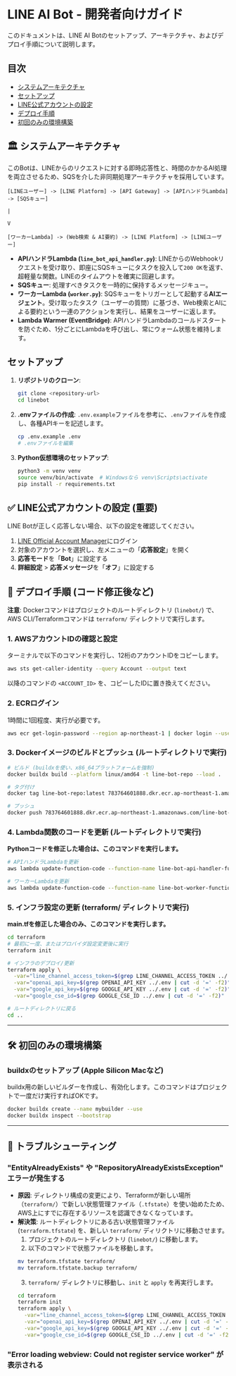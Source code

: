# LINE AI Bot - 開発者向けガイド

このドキュメントは、LINE AI Botのセットアップ、アーキテクチャ、およびデプロイ手順について説明します。

## 目次

-   [システムアーキテクチャ](#-システムアーキテクチャ)
-   [セットアップ](#-セットアップ)
-   [LINE公式アカウントの設定](#-line公式アカウントの設定-重要)
-   [デプロイ手順](#-デプロイ手順-コード修正後など)
-   [初回のみの環境構築](#-初回のみの環境構築)

## 🏛️ システムアーキテクチャ

このBotは、LINEからのリクエストに対する即時応答性と、時間のかかるAI処理を両立させるため、SQSを介した非同期処理アーキテクチャを採用しています。

```
[LINEユーザー] -> [LINE Platform] -> [API Gateway] -> [APIハンドラLambda] -> [SQSキュー]
                                                                                |
                                                                                V
                                                                            [ワーカーLambda] -> (Web検索 & AI要約) -> [LINE Platform] -> [LINEユーザー]
```

-   **APIハンドラLambda (`line_bot_api_handler.py`)**: LINEからのWebhookリクエストを受け取り、即座にSQSキューにタスクを投入して`200 OK`を返す、超軽量な関数。LINEのタイムアウトを確実に回避します。
-   **SQSキュー**: 処理すべきタスクを一時的に保持するメッセージキュー。
-   **ワーカーLambda (`worker.py`)**: SQSキューをトリガーとして起動する**AIエージェント**。受け取ったタスク（ユーザーの質問）に基づき、Web検索とAIによる要約という一連のアクションを実行し、結果をユーザーに返します。
-   **Lambda Warmer (EventBridge)**: APIハンドラLambdaのコールドスタートを防ぐため、1分ごとにLambdaを呼び出し、常にウォーム状態を維持します。

## セットアップ

1.  **リポジトリのクローン**:
    ```sh
    git clone <repository-url>
    cd linebot
    ```

2.  **.envファイルの作成**:
    `.env.example`ファイルを参考に、`.env`ファイルを作成し、各種APIキーを記述します。
    ```sh
    cp .env.example .env
    # .envファイルを編集
    ```

3.  **Python仮想環境のセットアップ**:
    ```sh
    python3 -m venv venv
    source venv/bin/activate  # Windowsなら venv\Scripts\activate
    pip install -r requirements.txt
    ```

## ✅ LINE公式アカウントの設定 (重要)

LINE Botが正しく応答しない場合、以下の設定を確認してください。
1. [LINE Official Account Manager](https://www.linebiz.com/jp/login/)にログイン
2. 対象のアカウントを選択し、左メニューの「**応答設定**」を開く
3. **応答モード**を「**Bot**」に設定する
4. **詳細設定** > **応答メッセージ**を「**オフ**」に設定する

## 🚀 デプロイ手順 (コード修正後など)

**注意**: Dockerコマンドはプロジェクトのルートディレクトリ (`linebot/`) で、AWS CLI/Terraformコマンドは `terraform/` ディレクトリで実行します。

### 1. AWSアカウントIDの確認と設定
ターミナルで以下のコマンドを実行し、12桁のアカウントIDをコピーします。
```sh
aws sts get-caller-identity --query Account --output text
```
以降のコマンドの `<ACCOUNT_ID>` を、コピーしたIDに置き換えてください。

### 2. ECRログイン
1時間に1回程度、実行が必要です。
```sh
aws ecr get-login-password --region ap-northeast-1 | docker login --username AWS --password-stdin 783764601888.dkr.ecr.ap-northeast-1.amazonaws.com
```

### 3. Dockerイメージのビルドとプッシュ (ルートディレクトリで実行)
```sh
# ビルド (buildxを使い、x86_64プラットフォームを強制)
docker buildx build --platform linux/amd64 -t line-bot-repo --load .

# タグ付け
docker tag line-bot-repo:latest 783764601888.dkr.ecr.ap-northeast-1.amazonaws.com/line-bot-repo:latest

# プッシュ
docker push 783764601888.dkr.ecr.ap-northeast-1.amazonaws.com/line-bot-repo:latest
```

### 4. Lambda関数のコードを更新 (ルートディレクトリで実行)
**Pythonコードを修正した場合は、このコマンドを実行します。**
```sh
# APIハンドラLambdaを更新
aws lambda update-function-code --function-name line-bot-api-handler-function --image-uri 783764601888.dkr.ecr.ap-northeast-1.amazonaws.com/line-bot-repo:latest

# ワーカーLambdaを更新
aws lambda update-function-code --function-name line-bot-worker-function --image-uri 783764601888.dkr.ecr.ap-northeast-1.amazonaws.com/line-bot-repo:latest
```

### 5. インフラ設定の更新 (terraform/ ディレクトリで実行)
**main.tfを修正した場合のみ、このコマンドを実行します。**
```sh
cd terraform
# 最初に一度、またはプロバイダ設定変更後に実行
terraform init

# インフラのデプロイ/更新
terraform apply \
  -var="line_channel_access_token=$(grep LINE_CHANNEL_ACCESS_TOKEN ../.env | cut -d '=' -f2)" \
  -var="openai_api_key=$(grep OPENAI_API_KEY ../.env | cut -d '=' -f2)" \
  -var="google_api_key=$(grep GOOGLE_API_KEY ../.env | cut -d '=' -f2)" \
  -var="google_cse_id=$(grep GOOGLE_CSE_ID ../.env | cut -d '=' -f2)"

# ルートディレクトリに戻る
cd ..
```

---
## 🛠️ 初回のみの環境構築

### buildxのセットアップ (Apple Silicon Macなど)
buildx用の新しいビルダーを作成し、有効化します。このコマンドはプロジェクトで一度だけ実行すればOKです。
```sh
docker buildx create --name mybuilder --use
docker buildx inspect --bootstrap
```

---
## 🐛 トラブルシューティング

### "EntityAlreadyExists" や "RepositoryAlreadyExistsException" エラーが発生する
-   **原因**: ディレクトリ構成の変更により、Terraformが新しい場所（`terraform/`）で新しい状態管理ファイル（`.tfstate`）を使い始めたため、AWS上にすでに存在するリソースを認識できなくなっています。
-   **解決策**: ルートディレクトリにある古い状態管理ファイル (`terraform.tfstate`) を、新しい `terraform/` ディリクトリに移動させます。
    1. プロジェクトのルートディレクトリ (`linebot/`) に移動します。
    2. 以下のコマンドで状態ファイルを移動します。
    ```sh
    mv terraform.tfstate terraform/
    mv terraform.tfstate.backup terraform/
    ```
    3. `terraform/` ディレクトリに移動し、`init` と `apply` を再実行します。
    ```sh
    cd terraform
    terraform init
    terraform apply \
      -var="line_channel_access_token=$(grep LINE_CHANNEL_ACCESS_TOKEN ../.env | cut -d '=' -f2)" \
      -var="openai_api_key=$(grep OPENAI_API_KEY ../.env | cut -d '=' -f2)" \
      -var="google_api_key=$(grep GOOGLE_API_KEY ../.env | cut -d '=' -f2)" \
      -var="google_cse_id=$(grep GOOGLE_CSE_ID ../.env | cut -d '=' -f2)"
    ```

### "Error loading webview: Could not register service worker" が表示される
